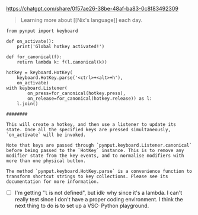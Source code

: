 https://chatgpt.com/share/0f57ae26-38be-48af-ba83-0c8f83492309

> Learning more about [[Nix's language]] each day.

```
from pynput import keyboard

def on_activate():
    print('Global hotkey activated!')

def for_canonical(f):
    return lambda k: f(l.canonical(k))

hotkey = keyboard.HotKey(
    keyboard.HotKey.parse('<ctrl>+<alt>+h'),
    on_activate)
with keyboard.Listener(
        on_press=for_canonical(hotkey.press),
        on_release=for_canonical(hotkey.release)) as l:
    l.join()

########

This will create a hotkey, and then use a listener to update its state. Once all the specified keys are pressed simultaneously, `on_activate` will be invoked.

Note that keys are passed through `pynput.keyboard.Listener.canonical` before being passed to the `HotKey` instance. This is to remove any modifier state from the key events, and to normalise modifiers with more than one physical button.

The method `pynput.keyboard.HotKey.parse` is a convenience function to transform shortcut strings to key collections. Please see its documentation for more information.
```

- [ ] I'm getting "`l` is not defined", but idk· why since it's a lambda. I can't really test since I don't have a proper coding environment. I think the next thing to do is to set up a VSC· Python playground.
